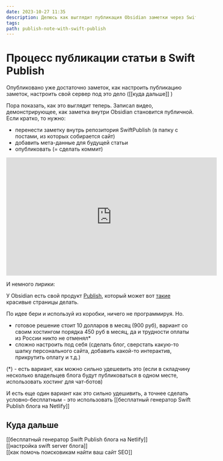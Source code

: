 ```yaml
---
date: 2023-10-27 11:35
description: Делюсь как выглядит публикация Obsidian заметки через Swift Publish - бесплатную альтернативу Obsidian Publish.
tags: 
path: publish-note-with-swift-publish
---
```

# Процесс публикации статьи в Swift Publish

Опубликовано уже достаточно заметок, как настроить публикацию заметок, настроить свой сервер под это дело ([[куда дальше]] )

Пора показать, как это выглядит теперь. Записал видео, демонстрирующее, как заметка внутри Obsidian становится публичной. 
Если кратко, то нужно:

- перенести заметку внутрь репозитория SwiftPublish (в папку с постами, из которых собирается сайт)
- добавить мета-данные для будущей статьи
- опубликовать (= сделать коммит)



<iframe width="560" height="315" src="https://www.youtube.com/embed/-2CRotWdV34?si=PV25KiRcyT0bIEzq" title="YouTube video player" frameborder="0" allow="accelerometer; autoplay; clipboard-write; encrypted-media; gyroscope; picture-in-picture; web-share" allowfullscreen></iframe>

И немного лирики:

У Obsidian есть свой продукт [Publish](https://obsidian.md/publish), который может вот [такие](https://publish.obsidian.md/help-ru/Начните+здесь) красивые страницы делать.

По идее бери и используй из коробки, ничего не программируя. Но.

- готовое решение стоит 10 долларов в месяц (900 руб), вариант со своим хостингом порядка 450 руб в месяц, да и трудности оплаты из России никто не отменял*
- сложно настроить под себя (сделать блог, сверстать какую-то шапку персонального сайта, добавить какой-то интерактив, прикрутить оплату и т.д.)

(*) - есть вариант, как можно сильно удешевить это (если в складчину несколько владельцев блога будут публиковаться в одном месте, использовать хостинг для чат-ботов)

И есть еще один вариант как это сильно удешивить, а точнее сделать условно-бесплатным - это использовать [[бесплатный генератор Swift Publish блога на Netlify]]


## Куда дальше 
[[бесплатный генератор Swift Publish блога на Netlify]]  
[[настройка swift server блога]]  
[[как помочь поисковикам найти ваш сайт SEO]]  